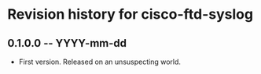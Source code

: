 # Revision history for cisco-ftd-syslog

## 0.1.0.0 -- YYYY-mm-dd

* First version. Released on an unsuspecting world.
